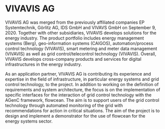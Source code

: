 # VIVAVIS AG

VIVAVIS AG was merged from the previously affiliated companies EP Systemtechnik, Görlitz AG, IDS GmbH and VIVAVS GmbH on September 9, 2020. Together with other subsidiaries, VIVAVIS develops solutions for the energy industry. The product portfolio includes energy management systems (Berg), geo-information systems (CAIGOS), automation/process control technology (VIVAVIS), smart metering and meter data management (VIVAVIS) as well as grid control/telecontrol technology (VIVAVIS).
Overall, VIVAVIS develops cross-company products and services for digital infrastructures in the energy industry.

As an application partner, VIVAVIS AG is contributing its experience and expertise in the field of infrastructure, in particular energy systems and grid control technology, to the project.
In addition to working on the definition of requirements and system architecture, the focus is on the implementation of specific interfaces for the interaction of grid control technology with the AGenC framework, flowcean. The aim is to support users of the grid control technology through automated monitoring of the grid with recommendations for action in critical situations. The aim of the project is to design and implement a demonstrator for the use of flowcean for the energy systems sector.
